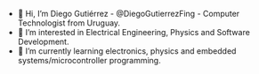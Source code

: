 - 👋 Hi, I’m Diego Gutiérrez - @DiegoGutierrezFing - Computer Technologist from Uruguay. 
- 👀 I’m interested in Electrical Engineering, Physics and Software Development.
- 🌱 I’m currently learning electronics, physics and embedded systems/microcontroller programming.

<!---
DiegoGutierrezFing/DiegoGutierrezFing is a ✨ special ✨ repository because its `README.md` (this file) appears on your GitHub profile.
You can click the Preview link to take a look at your changes.
--->
